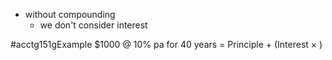 - without compounding
	- we don't consider interest

#acctg151gExample 
$1000 @ 10% pa for 40 years
= Principle + (Interest $\times$  )